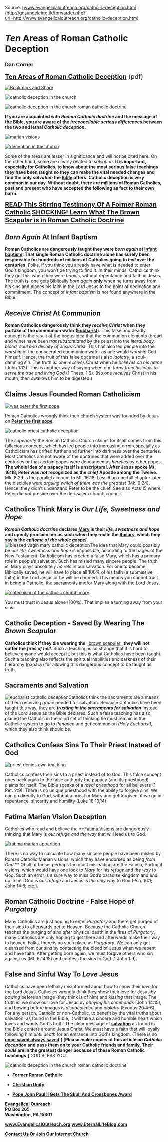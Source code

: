 <!--t Ten Areas of Roman Catholic Deception t-->
<!--d  d-->

Source: [www.evangelicaloutreach.org/catholic-deception.htm](http://gesundelehre.tk/forwarder.php?url=http://www.evangelicaloutreach.org/catholic-deception.htm)

# _Ten_ Areas of Roman Catholic Deception

### Dan Corner

<big><big>**[Ten Areas of Roman Catholic Deception](http://gesundelehre.tk/forwarder.php?url=http://evangelicaloutreach.org/RCDeception.pdf)** (pdf)</big></big>

[![Bookmark and Share](../s7.addthis.com/static/btn/v2/lg-share-en.gif)](http://www.addthis.com/bookmark.php?v=250&username=xa-4ce723c86d857fe0)

![catholic deception in the church](../../files/pictures/evangelical-catholic-deception.jpg)

![catholic deception in the church roman catholic doctrine](../../files/pictures/a-colorb.gif "catholic deception in the church roman catholic doctrine")

**If you are acquainted with _Roman Catholic doctrine_ and the message of the Bible, you are aware of the _irreconcilable serious differences_ between the two and lethal _Catholic deception_.**

[![marian visions](../../files/pictures/devil-religious-deception.jpg "marian visions")](http://gesundelehre.tk/forwarder.php?url=http://evangelicaloutreach.org/catholic.html)

[![deception in the church](../../files/pictures/catholic-errors-catholic-deception.jpg "The real Mary will act and speak like the Mary of the Bible, which is NOT the way the Catholic Mary does.")](http://gesundelehre.tk/forwarder.php?url=http://evangelicaloutreach.org/mother-of-Jesus.html)

Some of the areas are lesser in significance and will not be cited here. On the other hand, some are clearly related to _salvation_. **It is important, especially for Catholics, to know about the most serious false teachings they have been taught so they can make the vital needed changes and find the only _salvation_ the **[Bible](http://gesundelehre.tk/forwarder.php?url=http://evangelicaloutreach.org/bible.html)** offers. Catholic deception is very common in our day. Without doubt, there are millions of Roman Catholics, past and present who have accepted the following as fact to their own harm.**

<big><big>**[READ This Stirring Testimony Of A Former Roman Catholic](http://gesundelehre.tk/forwarder.php?url=http://evangelicaloutreach.org/testimony-d.htm)**</big></big>
<big><big>**[SHOCKING! Learn What The Brown Scapular is in Roman Catholic Doctrine](#roman%20catholic%20doctrine)**</big></big>


## _Born Again_ At Infant Baptism

**Roman Catholics are dangerously taught they were _born again_ at [infant baptism](http://gesundelehre.tk/forwarder.php?url=http://evangelicaloutreach.org/infantbaptism.htm). That single Roman Catholic doctrine alone has surely been responsible for hundreds of millions of Catholics going to _hell_ over the centuries.** Folks, if you think you already have what is needed to enter God’s kingdom, you won’t be trying to find it. In their minds, Catholics think they got this when they were _babies,_ without repentance and faith in Jesus. The truth is, one gets Biblically _born again_ **only** when he turns away from his sins and places his faith in the Lord Jesus to the point of dedication and commitment. The concept of _infant baptism_ is not found anywhere in the Bible.


## _Receive Christ_ At Communion

**Roman Catholics dangerously think they _receive Christ_ when they partake of the communion wafer ([Eucharist](http://gesundelehre.tk/forwarder.php?url=http://evangelicaloutreach.org/eucharist.htm)**). This false and deadly concept is the result of the bogus idea that the communion elements (bread and wine) have been _transubstantiated_ by the priest into the _literal body, blood, soul and divinity of Jesus Christ._ This has also led people into the _worship_ of the consecrated communion wafer as one would _worship_ God himself. Hence, the fruit of this false doctrine is also _idolatry_, a soul-damning sin. The truth is: one _receives_ Christ when he _believes on his name_ (John 1:12). This is another way of saying when one _turns from his idols to serve the true and living God_ (1 Thess. 1:9). (No one _receives_ Christ in his mouth, then swallows him to be digested.)


## Claims Jesus Founded Roman Catholicism

[![was peter the first pope](../../files/pictures/peter-was-not-first-pope.jpg "was peter the first pope")](http://gesundelehre.tk/forwarder.php?url=http://evangelicaloutreach.org/peter.html)

Roman Catholics wrongly think their church system was founded by Jesus on **[Peter the first pope](http://gesundelehre.tk/forwarder.php?url=http://evangelicaloutreach.org/peter.html)**.

![catholic priest catholic deception](../../files/pictures/catholic-priest.jpg)

The _superiority_ the Roman Catholic Church claims for itself comes from this fallacious concept, which has led people into increasing error especially as Catholicism has drifted further and further into darkness over the centuries. Most Catholics are not aware of the doctrines that were added over the centuries or that certain popes were denounced as _heretics_ by other popes. **The whole idea of a papacy itself is unscriptural. After Jesus spoke Mt. 16:18, Peter was _not_ recognized as the _chief_ Apostle among the Twelve.** Mk. 8:29 is the parallel account to Mt. 16:18\. Less than one full chapter later, the disciples were _arguing which of them was the greatest_ (Mk. 9:24). Hence, they didn’t understand Peter to be the chief. See also Acts 15 where Peter did _not_ preside over the Jerusalem church council.


## Catholics Think Mary is _Our Life, Sweetness and Hope_

**_Roman Catholic doctrine_ declares [Mary](http://gesundelehre.tk/forwarder.php?url=http://evangelicaloutreach.org/mother-of-Jesus.html) is their _life, sweetness and hope_ and openly proclaim her as such when they recite the [Rosary](http://gesundelehre.tk/forwarder.php?url=http://evangelicaloutreach.org/rosary.html), which they say is the _epitome of the whole gospel._**![blessed virgin mary catholic deception](../../files/pictures/mary.jpg)The idea that Mary could possibly be _our life, sweetness and hope_ is impossible, according to the pages of the New Testament. Catholicism has erected a false Mary, which has a primary role in people’s salvation. Such has misled many sincere people. The truth is: Mary plays absolutely _no role_ in our salvation. For one to become Biblically saved, he will have to place all 100% of his faith (a submissive faith) in the Lord Jesus or he will be damned. This means you cannot trust in being a Catholic, the sacraments and/or Mary along with the Lord Jesus.

[![catechism of the catholic church mary](../../files/pictures/catechism-of-the-catholic-church-grace.jpg "Mary is NOT the mediatrix and dispenser of all grace. God is! That catholic deception is directly linked to salvation.")](http://gesundelehre.tk/forwarder.php?url=http://evangelicaloutreach.org/mary.html)

 You must trust in Jesus alone (100%). That implies a turning away from your sins.

<a name="roman%20catholic%20doctrine"></a>
## Catholic Deception - Saved By Wearing The _Brown Scapular_

**Catholics think if they die wearing the _**[brown scapular](http://gesundelehre.tk/forwarder.php?url=http://evangelicaloutreach.org/brown-scapular.html)**_ they will not suffer the _fires of hell._** Such a teaching is so strange that it is hard to believe anyone would accept it, but this is what Catholics have been taught. Such a teaching also reflects the spiritual inabilities and darkness of their hierarchy (papacy) for allowing this dangerous concept to be taught as truth.


## Sacraments and Salvation

![eucharist catholic deception](../../files/pictures/eucharist2.jpg)Catholics think the sacraments are a means of them receiving _grace_ needed for salvation. Because Catholics have been taught this way, they are **_trusting in the sacraments for salvation_** instead of the Lord Jesus as the Bible declares. Such a false teaching has also placed the Catholic in the mind set of thinking he must remain in the Catholic system to go to _Penance_ and get communion _(Holy Eucharist),_ which they also think should be.


## Catholics Confess Sins To Their Priest Instead of God

![priest denies own teaching](../../files/pictures/PRIEST_N.png)

Catholics confess their sins to a priest instead of to God. This false concept goes back again to the false authority the papacy (and its priesthood) claims for itself. The Bible speaks of a _royal priesthood_ for all believers (1 Pet. 2:9). There is no unique priesthood with the ability to forgive sins. We can go directly to God, without a priest or Mary and get forgiven, if we go in repentance, sincerity and humility (Luke 18:13,14).


## Fatima Marian Vision Deception

Catholics who read and believe the **[Fatima Visions](http://gesundelehre.tk/forwarder.php?url=http://evangelicaloutreach.org/fatima.html) are dangerously thinking that Mary is _our refuge and the way_ that will lead us to God.

[![fatima marian apparition](../../files/pictures/fatima-apparition-demon.jpg "fatima marian apparition")](http://gesundelehre.tk/forwarder.php?url=http://evangelicaloutreach.org/fatima.html)

There is no way to calculate how many sincere people have been misled by Roman Catholic Marian visions, which they have endorsed as being _from God._** Of all of these, perhaps the most misleading are the Fatima, Portugal visions, which would have one look to _Mary_ for his _refuge_ and _the way_ to God. Such an error is a sure way to miss God’s paradise kingdom and end up in hell God is our _refuge_ and Jesus is _the only way_ to God (Psa. 16:1; John 14:6; etc.).


## Roman Catholic Doctrine - False Hope of _Purgatory_

Many Catholics are just hoping to enter _Purgatory_ and there get purged of their sins to afterwards get to Heaven. Because the Catholic Church teaches the purging of sins _after_ physical death in the fires of _Purgatory_, many Catholics are only hoping to get there and afterwards make their way to heaven. Folks, there is no such place as _Purgatory._ We can only get cleansed from our sins by contacting the blood of Jesus when we repent and have faith. After getting born again, we must forgive others who sin against us (Mt. 6:14,15) and confess the sins to God (1 John 1:9).


## False and Sinful Way To _Love_ Jesus

Catholics have been lethally misinformed about how to show their _love_ for the Lord Jesus. Catholics wrongly think they show their love for Jesus by _bowing_ before an image (they think is of him) and _kissing_ that image. The truth is: we show our love for Jesus by _obeying his commands_ (John 14:15), and bowing before images is _disobedience_ and _idolatry_ (Exodus 20:4-6). For any person, Catholic or non-Catholic, to benefit by the vital truths about salvation, as found in the Bible, it will take a sincere and humble heart which loves and wants God's truth. The clear message of **[salvation](http://gesundelehre.tk/forwarder.php?url=http://evangelicaloutreach.org/plan-of-salvation.html)** as found in the Bible centers around Jesus Christ. We must have a faith that will loyally following him _until death_ for an entrance into God's kingdom. (There is no **[once saved always saved](http://gesundelehre.tk/forwarder.php?url=http://evangelicaloutreach.org/eternal-security.html).) [Please make copies of this article on _Catholic deception_ and pass them on to your Catholic friends and family. Their _souls_ are in the greatest danger because of these Roman Catholic teachings.]** GOD BLESS YOU.

![catholic deception in the church roman catholic doctrine](../../files/pictures/a-colorb.gif)

- **[Former Roman Catholic](http://gesundelehre.tk/forwarder.php?url=http://evangelicaloutreach.org/catholic.html)**

- **[Christian Unity](http://gesundelehre.tk/forwarder.php?url=http://evangelicaloutreach.org/unity.html)**

- **[Pope John Paul II Gets The Skull And Crossbones Award](http://gesundelehre.tk/forwarder.php?url=http://evangelicaloutreach.org/pope-john-paul-II.html)**

**[Evangelical Outreach](http://gesundelehre.tk/forwarder.php?url=http://evangelicaloutreach.org/index.html)**  
**PO Box 265**  
**Washington, PA 15301**

**www.EvangelicalOutreach.org** 
**www.EternalLifeBlog.com**

**[Contact Us Or Join Our Internet Church](http://gesundelehre.tk/forwarder.php?url=http://evangelicaloutreach.org/contact.html)**